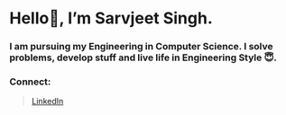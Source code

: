 # Hello👋, I’m Sarvjeet Singh.

### I am pursuing my Engineering in Computer Science. I solve problems, develop stuff and live life in Engineering Style :innocent:. 


### Connect:
> [LinkedIn ](https://www.linkedin.com/in/sarvjeet-singh-6249551b7/) <br/>

